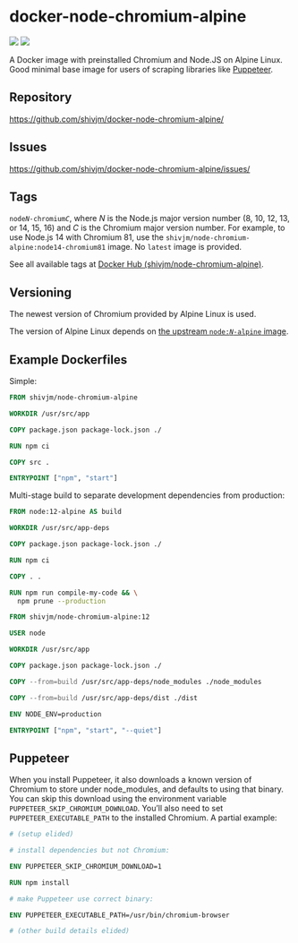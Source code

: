 # docker-node-chromium-alpine

![](https://img.shields.io/github/workflow/status/shivjm/docker-node-chromium-alpine/Build%20and%20publish%20to%20Docker%20Hub) ![](https://img.shields.io/docker/pulls/shivjm/node-chromium-alpine)

A Docker image with preinstalled Chromium and Node.JS on Alpine Linux.
Good minimal base image for users of scraping libraries like
[Puppeteer](https://github.com/GoogleChrome/puppeteer/).

## Repository

https://github.com/shivjm/docker-node-chromium-alpine/

## Issues

https://github.com/shivjm/docker-node-chromium-alpine/issues/

## Tags

<code>node<var>N</var>-chromium<var>C</var></code>, where <var>N</var> is the Node.js major version number (8, 10, 12, 13, or 14, 15, 16) and <var>C</var> is the Chromium major version number. For example, to use Node.js 14 with Chromium 81, use the `shivjm/node-chromium-alpine:node14-chromium81` image. No `latest` image is provided.

See all available tags at [Docker Hub (shivjm/node-chromium-alpine)](https://hub.docker.com/repository/docker/shivjm/node-chromium-alpine).

## Versioning

The newest version of Chromium provided by Alpine Linux is used.

The version of Alpine Linux depends on [the upstream <code>node:<var>N</var>-alpine</code> image](https://hub.docker.com/_/node?tab=tags&page=1&ordering=last_updated&name=alpine).

## Example Dockerfiles

Simple:

```Dockerfile
FROM shivjm/node-chromium-alpine

WORKDIR /usr/src/app

COPY package.json package-lock.json ./

RUN npm ci

COPY src .

ENTRYPOINT ["npm", "start"]
```

Multi-stage build to separate development dependencies from
production:

```Dockerfile
FROM node:12-alpine AS build

WORKDIR /usr/src/app-deps

COPY package.json package-lock.json ./

RUN npm ci

COPY . .

RUN npm run compile-my-code && \
  npm prune --production

FROM shivjm/node-chromium-alpine:12

USER node

WORKDIR /usr/src/app

COPY package.json package-lock.json ./

COPY --from=build /usr/src/app-deps/node_modules ./node_modules

COPY --from=build /usr/src/app-deps/dist ./dist

ENV NODE_ENV=production

ENTRYPOINT ["npm", "start", "--quiet"]
```

## Puppeteer

When you install Puppeteer, it also downloads a known version of
Chromium to store under node_modules, and defaults to using that
binary. You can skip this download using the environment variable
`PUPPETEER_SKIP_CHROMIUM_DOWNLOAD`. You’ll also need to set
`PUPPETEER_EXECUTABLE_PATH` to the installed Chromium. A partial
example:

```Dockerfile
# (setup elided)

# install dependencies but not Chromium:

ENV PUPPETEER_SKIP_CHROMIUM_DOWNLOAD=1

RUN npm install

# make Puppeteer use correct binary:

ENV PUPPETEER_EXECUTABLE_PATH=/usr/bin/chromium-browser

# (other build details elided)
```
